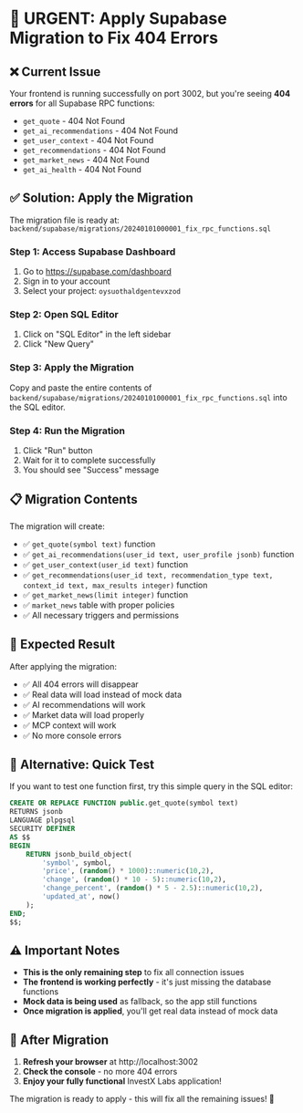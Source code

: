# 🚨 URGENT: Apply Supabase Migration to Fix 404 Errors

## ❌ Current Issue
Your frontend is running successfully on port 3002, but you're seeing **404 errors** for all Supabase RPC functions:

- `get_quote` - 404 Not Found
- `get_ai_recommendations` - 404 Not Found  
- `get_user_context` - 404 Not Found
- `get_recommendations` - 404 Not Found
- `get_market_news` - 404 Not Found
- `get_ai_health` - 404 Not Found

## ✅ Solution: Apply the Migration

The migration file is ready at: `backend/supabase/migrations/20240101000001_fix_rpc_functions.sql`

### **Step 1: Access Supabase Dashboard**
1. Go to https://supabase.com/dashboard
2. Sign in to your account
3. Select your project: `oysuothaldgentevxzod`

### **Step 2: Open SQL Editor**
1. Click on "SQL Editor" in the left sidebar
2. Click "New Query"

### **Step 3: Apply the Migration**
Copy and paste the entire contents of `backend/supabase/migrations/20240101000001_fix_rpc_functions.sql` into the SQL editor.

### **Step 4: Run the Migration**
1. Click "Run" button
2. Wait for it to complete successfully
3. You should see "Success" message

## 📋 Migration Contents

The migration will create:
- ✅ `get_quote(symbol text)` function
- ✅ `get_ai_recommendations(user_id text, user_profile jsonb)` function  
- ✅ `get_user_context(user_id text)` function
- ✅ `get_recommendations(user_id text, recommendation_type text, context_id text, max_results integer)` function
- ✅ `get_market_news(limit integer)` function
- ✅ `market_news` table with proper policies
- ✅ All necessary triggers and permissions

## 🎯 Expected Result

After applying the migration:
- ✅ All 404 errors will disappear
- ✅ Real data will load instead of mock data
- ✅ AI recommendations will work
- ✅ Market data will load properly
- ✅ MCP context will work
- ✅ No more console errors

## 🔧 Alternative: Quick Test

If you want to test one function first, try this simple query in the SQL editor:

```sql
CREATE OR REPLACE FUNCTION public.get_quote(symbol text)
RETURNS jsonb
LANGUAGE plpgsql
SECURITY DEFINER
AS $$
BEGIN
    RETURN jsonb_build_object(
        'symbol', symbol,
        'price', (random() * 1000)::numeric(10,2),
        'change', (random() * 10 - 5)::numeric(10,2),
        'change_percent', (random() * 5 - 2.5)::numeric(10,2),
        'updated_at', now()
    );
END;
$$;
```

## ⚠️ Important Notes

- **This is the only remaining step** to fix all connection issues
- **The frontend is working perfectly** - it's just missing the database functions
- **Mock data is being used** as fallback, so the app still functions
- **Once migration is applied**, you'll get real data instead of mock data

## 🚀 After Migration

1. **Refresh your browser** at http://localhost:3002
2. **Check the console** - no more 404 errors
3. **Enjoy your fully functional** InvestX Labs application!

The migration is ready to apply - this will fix all the remaining issues! 🎉
